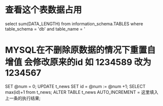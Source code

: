 # 查看这个表数据占用

select sum(DATA_LENGTH)
    from information_schema.TABLES
    where table_schema = 'db'
    and table_name = '
# MYSQL在不删除原数据的情况下重置自增值  会修改原来的id  如 1234589  改为  1234567
SET @num = 0;
UPDATE t_news SET id = @num := @num +1;
SELECT max(id)+1 from t_news;
ALTER TABLE t_news AUTO_INCREMENT = 这里填入上一条的执行结果;